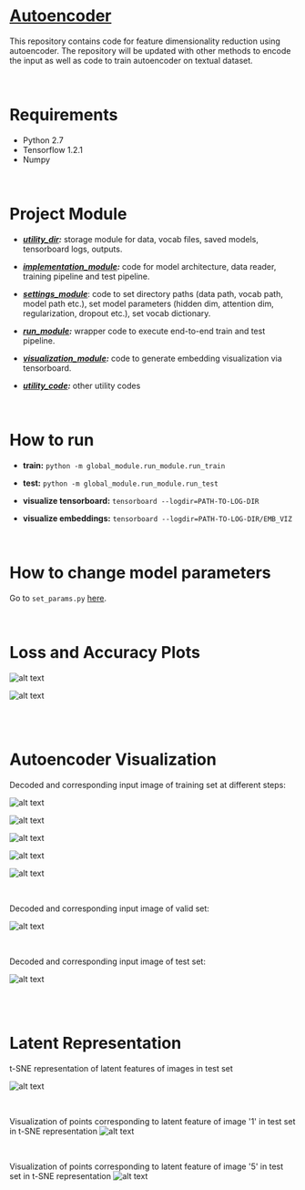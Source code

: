 # [Autoencoder](https://github.com/krayush07/autoencoder/)
This repository contains code for feature dimensionality reduction using autoencoder. The repository will be updated with other methods to encode the input as well as code to train autoencoder on textual dataset.

<br/>

# Requirements
* Python 2.7<br/>
* Tensorflow 1.2.1<br/>
* Numpy<br/>

<br/>

# Project Module
* **_[utility_dir](/global_module/utility_dir):_** storage module for data, vocab files, saved models, tensorboard logs, outputs.

* **_[implementation_module](/global_module/implementation_module):_** code for model architecture, data reader, training pipeline and test pipeline.

* **_[settings_module](/global_module/settings_module)_**: code to set directory paths (data path, vocab path, model path etc.), set model parameters (hidden dim, attention dim, regularization, dropout etc.), set vocab dictionary.

* **_[run_module](/global_module/run_module):_** wrapper code to execute end-to-end train and test pipeline.

* **_[visualization_module](/global_module/visualization_module):_** code to generate embedding visualization via tensorboard.

* **_[utility_code](/global_module/utility_code):_** other utility codes

<br/>

# How to run
* **train:** `python -m global_module.run_module.run_train`

* **test:** `python -m global_module.run_module.run_test`

* **visualize tensorboard:** `tensorboard --logdir=PATH-TO-LOG-DIR`

* **visualize embeddings:** `tensorboard --logdir=PATH-TO-LOG-DIR/EMB_VIZ`

<br/>

# How to change model parameters

Go to `set_params.py` [here](/global_module/settings_module/set_params.py).


<br/>


# Loss and Accuracy Plots

![alt text](global_module/utility_dir/mnist/viz/train_loss.png?raw=true "train_loss")

![alt text](global_module/utility_dir/mnist/viz/valid_loss.png?raw=true "valid_loss")

 <br/>
 <br/>


# Autoencoder Visualization

Decoded and corresponding input image of training set at different steps:

![alt text](global_module/utility_dir/mnist/viz/train_3065_3.png?raw=true "'3' at step 3065")

![alt text](global_module/utility_dir/mnist/viz/train_3065_6.png?raw=true "'6' at step 3065")

![alt text](global_module/utility_dir/mnist/viz/train_7390_0.png?raw=true "'0' at step 7390")

![alt text](global_module/utility_dir/mnist/viz/train_7390_2.png?raw=true "'2' at step 7390")

![alt text](global_module/utility_dir/mnist/viz/train_48000_3.png?raw=true "'0' at step 48000")


<br/>


Decoded and corresponding input image of valid set:

![alt text](global_module/utility_dir/mnist/viz/valid_12000_9.png?raw=true "'9' at step 12000")

<br/>

Decoded and corresponding input image of test set:

![alt text](global_module/utility_dir/mnist/viz/test_7.png?raw=true "'7'")

<br/>
<br/>

# Latent Representation

t-SNE representation of latent features of images in test set

![alt text](global_module/utility_dir/mnist/viz/tSNE_test.png?raw=true "t-SNE of latent features of images in test set. Each (label) digit is represented by a different color")

<br/>

Visualization of points corresponding to latent feature of image '1' in test set in t-SNE representation
![alt text](global_module/utility_dir/mnist/viz/label1.png?raw=true "Points representing latent feature of images of 1 in test set.")


<br/>

Visualization of points corresponding to latent feature of image '5' in test set in t-SNE representation
![alt text](global_module/utility_dir/mnist/viz/label5.png?raw=true "Points representing latent feature of images of 5 in test set.")


